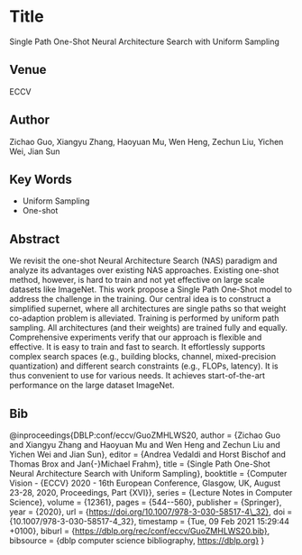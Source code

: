 # Title 
Single Path One-Shot Neural Architecture Search with Uniform Sampling

## Venue
ECCV

## Author 
Zichao Guo, Xiangyu Zhang, Haoyuan Mu, Wen Heng, Zechun Liu, Yichen Wei, Jian Sun

## Key Words 
- Uniform Sampling 
- One-shot

## Abstract 
We revisit the one-shot Neural Architecture Search (NAS) paradigm and analyze its advantages over existing NAS approaches. Existing one-shot method, however, is hard to train and not yet effective on large scale datasets like ImageNet. This work propose a Single Path One-Shot model to address the challenge in the training. Our central idea is to construct a simplified supernet, where all architectures are single paths so that weight co-adaption problem is alleviated. Training is performed by uniform path sampling. All architectures (and their weights) are trained fully and equally.
Comprehensive experiments verify that our approach is flexible and effective. It is easy to train and fast to search. It effortlessly supports complex search spaces (e.g., building blocks, channel, mixed-precision quantization) and different search constraints (e.g., FLOPs, latency). It is thus convenient to use for various needs. It achieves start-of-the-art performance on the large dataset ImageNet.


## Bib
@inproceedings{DBLP:conf/eccv/GuoZMHLWS20,
  author    = {Zichao Guo and
               Xiangyu Zhang and
               Haoyuan Mu and
               Wen Heng and
               Zechun Liu and
               Yichen Wei and
               Jian Sun},
  editor    = {Andrea Vedaldi and
               Horst Bischof and
               Thomas Brox and
               Jan{-}Michael Frahm},
  title     = {Single Path One-Shot Neural Architecture Search with Uniform Sampling},
  booktitle = {Computer Vision - {ECCV} 2020 - 16th European Conference, Glasgow,
               UK, August 23-28, 2020, Proceedings, Part {XVI}},
  series    = {Lecture Notes in Computer Science},
  volume    = {12361},
  pages     = {544--560},
  publisher = {Springer},
  year      = {2020},
  url       = {https://doi.org/10.1007/978-3-030-58517-4\_32},
  doi       = {10.1007/978-3-030-58517-4\_32},
  timestamp = {Tue, 09 Feb 2021 15:29:44 +0100},
  biburl    = {https://dblp.org/rec/conf/eccv/GuoZMHLWS20.bib},
  bibsource = {dblp computer science bibliography, https://dblp.org}
}